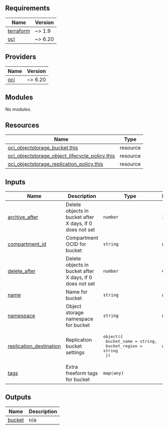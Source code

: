 <!-- BEGIN_TF_DOCS -->
## Requirements

| Name | Version |
|------|---------|
| <a name="requirement_terraform"></a> [terraform](#requirement\_terraform) | ~> 1.9 |
| <a name="requirement_oci"></a> [oci](#requirement\_oci) | ~> 6.20 |

## Providers

| Name | Version |
|------|---------|
| <a name="provider_oci"></a> [oci](#provider\_oci) | ~> 6.20 |

## Modules

No modules.

## Resources

| Name | Type |
|------|------|
| [oci_objectstorage_bucket.this](https://registry.terraform.io/providers/oracle/oci/latest/docs/resources/objectstorage_bucket) | resource |
| [oci_objectstorage_object_lifecycle_policy.this](https://registry.terraform.io/providers/oracle/oci/latest/docs/resources/objectstorage_object_lifecycle_policy) | resource |
| [oci_objectstorage_replication_policy.this](https://registry.terraform.io/providers/oracle/oci/latest/docs/resources/objectstorage_replication_policy) | resource |

## Inputs

| Name | Description | Type | Default | Required |
|------|-------------|------|---------|:--------:|
| <a name="input_archive_after"></a> [archive\_after](#input\_archive\_after) | Delete objects in bucket after X days, if 0 does not set | `number` | `30` | no |
| <a name="input_compartment_id"></a> [compartment\_id](#input\_compartment\_id) | Compartment OCID for bucket | `string` | n/a | yes |
| <a name="input_delete_after"></a> [delete\_after](#input\_delete\_after) | Delete objects in bucket after X days, if 0 does not set | `number` | `0` | no |
| <a name="input_name"></a> [name](#input\_name) | Name for bucket | `string` | n/a | yes |
| <a name="input_namespace"></a> [namespace](#input\_namespace) | Object storage namespace for bucket | `string` | n/a | yes |
| <a name="input_replication_destination"></a> [replication\_destination](#input\_replication\_destination) | Replication bucket settings | <pre>object({<br/>    bucket_name   = string,<br/>    bucket_region = string<br/>  })</pre> | `null` | no |
| <a name="input_tags"></a> [tags](#input\_tags) | Extra freeform tags for bucket | `map(any)` | `{}` | no |

## Outputs

| Name | Description |
|------|-------------|
| <a name="output_bucket"></a> [bucket](#output\_bucket) | n/a |
<!-- END_TF_DOCS -->